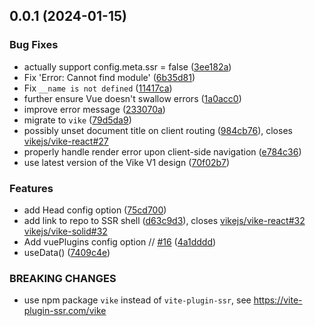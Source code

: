 ## 0.0.1 (2024-01-15)


### Bug Fixes

* actually support config.meta.ssr = false ([3ee182a](vikejs/vike-vue/commits/3ee182a814df2c8d8d5144ef1b9bbd79b18a4a5e))
* Fix 'Error: Cannot find module' ([6b35d81](vikejs/vike-vue/commits/6b35d8138aa943a717d621de68f66bdc97cfc73d))
* Fix `__name is not defined` ([11417ca](vikejs/vike-vue/commits/11417cac897d4405af393ff5312ae746e5ce1662))
* further ensure Vue doesn't swallow errors ([1a0acc0](vikejs/vike-vue/commits/1a0acc03de36e32ee137c480e9e761726001ddaf))
* improve error message ([233070a](vikejs/vike-vue/commits/233070a37d37e970ec6ef85d5386003717566550))
* migrate to `vike` ([79d5da9](vikejs/vike-vue/commits/79d5da9b535f082e3c58d4d5b37aa8d45fda9002))
* possibly unset document title on client routing ([984cb76](vikejs/vike-vue/commits/984cb760cf6f36984de5e3f1174005f21cf9e697)), closes [vikejs/vike-react#27](vikejs/vike-react/issues/27)
* properly handle render error upon client-side navigation ([e784c36](vikejs/vike-vue/commits/e784c36b76d29792a8eb00ab900dc95d8fe4728e))
* use latest version of the Vike V1 design ([70f02b7](vikejs/vike-vue/commits/70f02b72c9f2f30030d703ed9f70229ebe36fd5f))


### Features

* add Head config option ([75cd700](vikejs/vike-vue/commits/75cd70081e530392c93be07944fb063c42092a9f))
* add link to repo to SSR shell ([d63c9d3](vikejs/vike-vue/commits/d63c9d3e3b0dce8318a8a8c14bb62115d4949318)), closes [vikejs/vike-react#32](vikejs/vike-react/issues/32) [vikejs/vike-solid#32](vikejs/vike-solid/issues/32)
* Add vuePlugins config option // [#16](null/vikejs/vike-vue/issues/16) ([4a1dddd](vikejs/vike-vue/commits/4a1ddddcd1f33bd2755b6ccb91ad7f1d6d0942c6))
* useData() ([7409c4e](vikejs/vike-vue/commits/7409c4ead9f185c5c95bb871375683a7d4fe1a45))


### BREAKING CHANGES

* use npm package `vike` instead of `vite-plugin-ssr`,
see https://vite-plugin-ssr.com/vike



